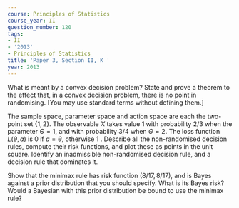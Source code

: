 ```yaml
---
course: Principles of Statistics
course_year: II
question_number: 120
tags:
- II
- '2013'
- Principles of Statistics
title: 'Paper 3, Section II, K '
year: 2013
---
```




What is meant by a convex decision problem? State and prove a theorem to the effect that, in a convex decision problem, there is no point in randomising. [You may use standard terms without defining them.]

The sample space, parameter space and action space are each the two-point set $\{1,2\}$. The observable $X$ takes value 1 with probability $2 / 3$ when the parameter $\Theta=1$, and with probability $3 / 4$ when $\Theta=2$. The loss function $L(\theta, a)$ is 0 if $a=\theta$, otherwise 1 . Describe all the non-randomised decision rules, compute their risk functions, and plot these as points in the unit square. Identify an inadmissible non-randomised decision rule, and a decision rule that dominates it.

Show that the minimax rule has risk function $(8 / 17,8 / 17)$, and is Bayes against a prior distribution that you should specify. What is its Bayes risk? Would a Bayesian with this prior distribution be bound to use the minimax rule?